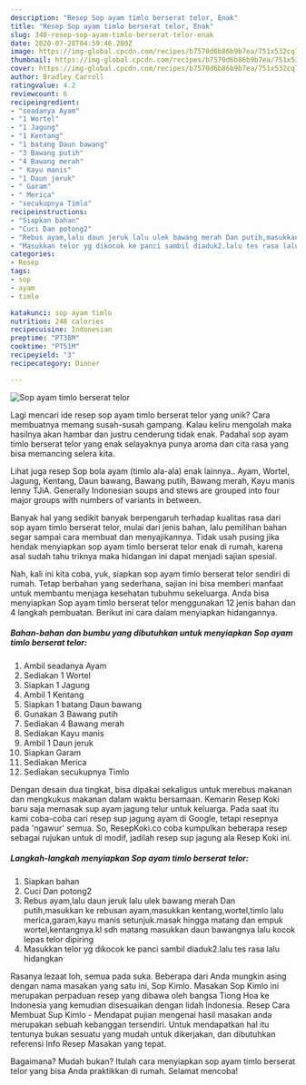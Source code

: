 ```yaml
---
description: "Resep Sop ayam timlo berserat telor, Enak"
title: "Resep Sop ayam timlo berserat telor, Enak"
slug: 348-resep-sop-ayam-timlo-berserat-telor-enak
date: 2020-07-28T04:59:46.280Z
image: https://img-global.cpcdn.com/recipes/b7570d6b86b9b7ea/751x532cq70/sop-ayam-timlo-berserat-telor-foto-resep-utama.jpg
thumbnail: https://img-global.cpcdn.com/recipes/b7570d6b86b9b7ea/751x532cq70/sop-ayam-timlo-berserat-telor-foto-resep-utama.jpg
cover: https://img-global.cpcdn.com/recipes/b7570d6b86b9b7ea/751x532cq70/sop-ayam-timlo-berserat-telor-foto-resep-utama.jpg
author: Bradley Carroll
ratingvalue: 4.2
reviewcount: 6
recipeingredient:
- "seadanya Ayam"
- "1 Wortel"
- "1 Jagung"
- "1 Kentang"
- "1 batang Daun bawang"
- "3 Bawang putih"
- "4 Bawang merah"
- " Kayu manis"
- "1 Daun jeruk"
- " Garam"
- " Merica"
- "secukupnya Timlo"
recipeinstructions:
- "Siapkan bahan"
- "Cuci Dan potong2"
- "Rebus ayam,lalu daun jeruk lalu ulek bawang merah Dan putih,masukkan ke rebusan ayam,masukkan kentang,wortel,timlo lalu merica,garam,kayu manis setunjuk.masak hingga matang dan empuk wortel,kentangnya.kl sdh matang masukkan daun bawangnya lalu kocok lepas telor dipiring"
- "Masukkan telor yg dikocok ke panci sambil diaduk2.lalu tes rasa lalu hidangkan"
categories:
- Resep
tags:
- sop
- ayam
- timlo

katakunci: sop ayam timlo 
nutrition: 248 calories
recipecuisine: Indonesian
preptime: "PT38M"
cooktime: "PT51M"
recipeyield: "3"
recipecategory: Dinner

---
```



![Sop ayam timlo berserat telor](https://img-global.cpcdn.com/recipes/b7570d6b86b9b7ea/751x532cq70/sop-ayam-timlo-berserat-telor-foto-resep-utama.jpg)

Lagi mencari ide resep sop ayam timlo berserat telor yang unik? Cara membuatnya memang susah-susah gampang. Kalau keliru mengolah maka hasilnya akan hambar dan justru cenderung tidak enak. Padahal sop ayam timlo berserat telor yang enak selayaknya punya aroma dan cita rasa yang bisa memancing selera kita.

Lihat juga resep Sop bola ayam (timlo ala-ala) enak lainnya.. Ayam, Wortel, Jagung, Kentang, Daun bawang, Bawang putih, Bawang merah, Kayu manis lenny TJiA. Generally Indonesian soups and stews are grouped into four major groups with numbers of variants in between.

Banyak hal yang sedikit banyak berpengaruh terhadap kualitas rasa dari sop ayam timlo berserat telor, mulai dari jenis bahan, lalu pemilihan bahan segar sampai cara membuat dan menyajikannya. Tidak usah pusing jika hendak menyiapkan sop ayam timlo berserat telor enak di rumah, karena asal sudah tahu triknya maka hidangan ini dapat menjadi sajian spesial.


Nah, kali ini kita coba, yuk, siapkan sop ayam timlo berserat telor sendiri di rumah. Tetap berbahan yang sederhana, sajian ini bisa memberi manfaat untuk membantu menjaga kesehatan tubuhmu sekeluarga. Anda bisa menyiapkan Sop ayam timlo berserat telor menggunakan 12 jenis bahan dan 4 langkah pembuatan. Berikut ini cara dalam menyiapkan hidangannya.

<!--inarticleads1-->

##### Bahan-bahan dan bumbu yang dibutuhkan untuk menyiapkan Sop ayam timlo berserat telor:

1. Ambil seadanya Ayam
1. Sediakan 1 Wortel
1. Siapkan 1 Jagung
1. Ambil 1 Kentang
1. Siapkan 1 batang Daun bawang
1. Gunakan 3 Bawang putih
1. Sediakan 4 Bawang merah
1. Sediakan  Kayu manis
1. Ambil 1 Daun jeruk
1. Siapkan  Garam
1. Sediakan  Merica
1. Sediakan secukupnya Timlo


Dengan desain dua tingkat, bisa dipakai sekaligus untuk merebus makanan dan mengkukus makanan dalam waktu bersamaan. Kemarin Resep Koki baru saja memasak sup ayam jagung telur untuk keluarga. Pada saat itu kami coba-coba cari resep sup jagung ayam di Google, tetapi resepnya pada &#39;ngawur&#39; semua. So, ResepKoki.co coba kumpulkan beberapa resep sebagai rujukan untuk di modif, jadilah resep sup jagung ala Resep Koki ini. 

<!--inarticleads2-->

##### Langkah-langkah menyiapkan Sop ayam timlo berserat telor:

1. Siapkan bahan
1. Cuci Dan potong2
1. Rebus ayam,lalu daun jeruk lalu ulek bawang merah Dan putih,masukkan ke rebusan ayam,masukkan kentang,wortel,timlo lalu merica,garam,kayu manis setunjuk.masak hingga matang dan empuk wortel,kentangnya.kl sdh matang masukkan daun bawangnya lalu kocok lepas telor dipiring
1. Masukkan telor yg dikocok ke panci sambil diaduk2.lalu tes rasa lalu hidangkan


Rasanya lezaat loh, semua pada suka. Beberapa dari Anda mungkin asing dengan nama masakan yang satu ini, Sop Kimlo. Masakan Sop Kimlo ini merupakan perpaduan resep yang dibawa oleh bangsa Tiong Hoa ke Indonesia yang kemudian disesuaikan dengan lidah Indonesia. Resep Cara Membuat Sup Kimlo - Mendapat pujian mengenai hasil masakan anda merupakan sebuah kebanggan tersendiri. Untuk mendapatkan hal itu tentunya bukan sesuatu yang mudah untuk dikerjakan, dan dibutuhkan referensi Info Resep Masakan yang tepat. 

Bagaimana? Mudah bukan? Itulah cara menyiapkan sop ayam timlo berserat telor yang bisa Anda praktikkan di rumah. Selamat mencoba!

